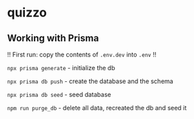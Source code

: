 # quizzo

## Working with Prisma

!! First run: copy the contents of `.env.dev` into `.env` !!

`npx prisma generate` - initialize the db

`npx prisma db push` - create the database and the schema

`npx prisma db seed` - seed database

`npm run purge_db` - delete all data, recreated the db and seed it
